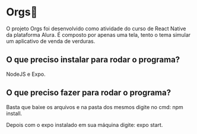 # Orgs🌱
O projeto Orgs foi desenvolvido como atividade do curso de React Native da plataforma Alura. É composto por apenas
uma tela, tento o tema simular um aplicativo de venda de verduras.

## O que preciso instalar para rodar o programa?
NodeJS e Expo.

## O que preciso fazer para rodar o programa?
Basta que baixe os arquivos e na pasta dos mesmos digite no cmd:
npm install.

Depois com o expo instalado em sua máquina digite:
expo start.
